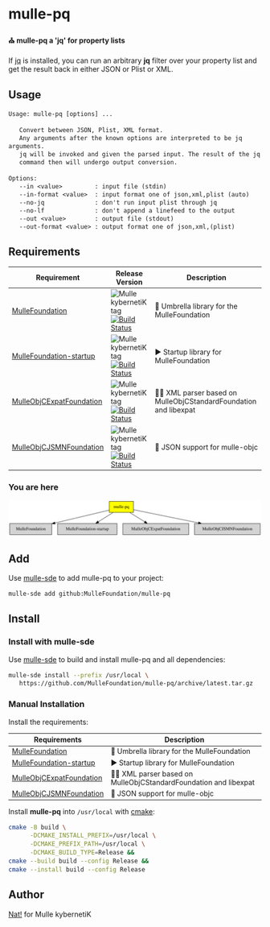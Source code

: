 # mulle-pq

#### ⛪️ mulle-pq a 'jq' for property lists

If [jq](https://stedolan.github.io/jq/) is installed, you can run an arbitrary
**jq** filter over your property list and get the result back in either JSON
or Plist or XML.




## Usage

```
Usage: mulle-pq [options] ...

   Convert between JSON, Plist, XML format.
   Any arguments after the known options are interpreted to be jq arguments.
   jq will be invoked and given the parsed input. The result of the jq
   command then will undergo output conversion.

Options:
   --in <value>         : input file (stdin)
   --in-format <value>  : input format one of json,xml,plist (auto)
   --no-jq              : don't run input plist through jq
   --no-lf              : don't append a linefeed to the output
   --out <value>        : output file (stdout)
   --out-format <value> : output format one of json,xml,(plist)

```



## Requirements

|   Requirement         | Release Version  | Description
|-----------------------|------------------|---------------
| [MulleFoundation](https://github.com/MulleFoundation/MulleFoundation) | ![Mulle kybernetiK tag](https://img.shields.io/github/tag//.svg) [![Build Status](https://github.com///workflows/CI/badge.svg?branch=release)](https://github.com///actions/workflows/mulle-sde-ci.yml) | 💍 Umbrella library for the MulleFoundation
| [MulleFoundation-startup](https://github.com/MulleFoundation/MulleFoundation-startup) | ![Mulle kybernetiK tag](https://img.shields.io/github/tag//.svg) [![Build Status](https://github.com///workflows/CI/badge.svg?branch=release)](https://github.com///actions/workflows/mulle-sde-ci.yml) | ▶️ Startup library for MulleFoundation
| [MulleObjCExpatFoundation](https://github.com/MulleFoundation/MulleObjCExpatFoundation) | ![Mulle kybernetiK tag](https://img.shields.io/github/tag//.svg) [![Build Status](https://github.com///workflows/CI/badge.svg?branch=release)](https://github.com///actions/workflows/mulle-sde-ci.yml) | 👴🏼 XML parser based on MulleObjCStandardFoundation and libexpat
| [MulleObjCJSMNFoundation](https://github.com/MulleWeb/MulleObjCJSMNFoundation) | ![Mulle kybernetiK tag](https://img.shields.io/github/tag//.svg) [![Build Status](https://github.com///workflows/CI/badge.svg?branch=release)](https://github.com///actions/workflows/mulle-sde-ci.yml) | 🌼 JSON support for mulle-objc

### You are here

![Overview](overview.dot.svg)

## Add

Use [mulle-sde](//github.com/mulle-sde) to add mulle-pq to your project:

``` sh
mulle-sde add github:MulleFoundation/mulle-pq
```


## Install

### Install with mulle-sde

Use [mulle-sde](//github.com/mulle-sde) to build and install mulle-pq and all dependencies:

``` sh
mulle-sde install --prefix /usr/local \
   https://github.com/MulleFoundation/mulle-pq/archive/latest.tar.gz
```

### Manual Installation

Install the requirements:

| Requirements                                 | Description
|----------------------------------------------|-----------------------
| [MulleFoundation](https://github.com/MulleFoundation/MulleFoundation)             | 💍 Umbrella library for the MulleFoundation
| [MulleFoundation-startup](https://github.com/MulleFoundation/MulleFoundation-startup)             | ▶️ Startup library for MulleFoundation
| [MulleObjCExpatFoundation](https://github.com/MulleFoundation/MulleObjCExpatFoundation)             | 👴🏼 XML parser based on MulleObjCStandardFoundation and libexpat
| [MulleObjCJSMNFoundation](https://github.com/MulleWeb/MulleObjCJSMNFoundation)             | 🌼 JSON support for mulle-objc

Install **mulle-pq** into `/usr/local` with [cmake](https://cmake.org):

``` sh
cmake -B build \
      -DCMAKE_INSTALL_PREFIX=/usr/local \
      -DCMAKE_PREFIX_PATH=/usr/local \
      -DCMAKE_BUILD_TYPE=Release &&
cmake --build build --config Release &&
cmake --install build --config Release
```


## Author

[Nat!](https://mulle-kybernetik.com/weblog) for Mulle kybernetiK




